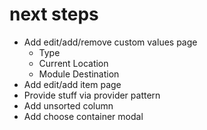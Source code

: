 # next steps
* Add edit/add/remove custom values page
  * Type
  * Current Location
  * Module Destination
* Add edit/add item page
* Provide stuff via provider pattern
* Add unsorted column
* Add choose container modal